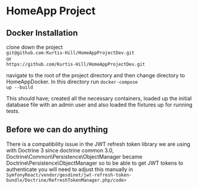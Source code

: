 <h1>HomeApp Project</h1>
<h2>Docker Installation</h2>
clone down the project <br>
<code>git@github.com:Kurtis-Hill/HomeAppProjectDev.git</code>
<br>
or
<br>
<code>https://github.com/Kurtis-Hill/HomeAppProjectDev.git</code>

navigate to the root of the project directory and then change directory to HomeAppDocker.
In this directory run <code>docker-compose up --build</code>

This should have; created all the necessary containers, loaded up the initial database file with an admin user and also loaded the fixtures up for running tests.

<h2>Before we can do anything</h2>
There is a compatibility issue in the JWT refresh token library we are using with Doctrine 3 since doctrine common 3.0, Doctrine\Common\Persistence\ObjectManager became Doctrine\Persistence\ObjectManager
so to be able to get JWT tokens to authenticate you will need to adjust this manually in <code>SymfonyReact/vendor/gesdinet/jwt-refresh-token-bundle/Doctrine/RefreshTokenManager.php/code>
